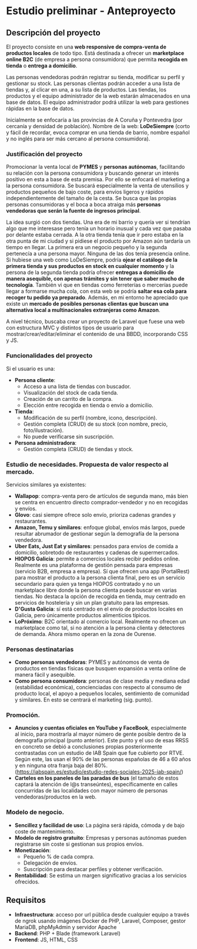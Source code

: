 # Estudio preliminar - Anteproyecto

## Descripción del proyecto

El proyecto consiste en una **web responsive de compra-venta de productos locales** de todo tipo. Está destinada a ofrecer un **marketplace online B2C** (de empresa a persona consumidora) que permita **recogida en tienda** o **entrega a domicilio**.<br>

Las personas vendedoras podrán registrar su tienda, modificar su perfil y gestionar su stock. Las personas clientas podrán acceder a una lista de tiendas y, al clicar en una, a su lista de productos. Las tiendas, los productos y el equipo administrador de la web estarán almacenados en una base de datos. El equipo administrador podrá utilizar la web para gestiones rápidas en la base de datos.<br>

Inicialmente se enfocaría a las provincias de A Coruña y Pontevedra (por cercanía y densidad de población). Nombre de la web: **LoDeSiempre** (corto y fácil de recordar, evoca comprar en una tienda de barrio, nombre español y no inglés para ser más cercano al persona consumidora).

### Justificación del proyecto

Promocionar la venta local de **PYMES** y **personas autónomas**, facilitando su relación con la persona consumidora y buscando generar un interés positivo en esta a base de esta premisa. Por ello se enfocará el marketing a la persona consumidora. Se buscará especialmente la venta de utensilios y productos pequeños de bajo coste, para envíos ligeros y rápidos independientemente del tamaño de la cesta. Se busca que las propias personas consumidoras y el boca a boca atraiga más **personas vendedoras que serán la fuente de ingresos principal**.<br>

La idea surgió con dos tiendas. Una era de mi barrio y quería ver si tendrían algo que me interesase pero tenía un horario inusual y cada vez que pasaba por delante estaba cerrada. A la otra tienda tenía que ir pero estaba en la otra punta de mi ciudad y si pidiese el producto por Amazon aún tardaría un tiempo en llegar. La primera era un negocio pequeño y la segunda pertenecía a una persona mayor. Ninguna de las dos tenía presencia online. Si hubiese una web como LoDeSiempre, podría **ojear el catálogo de la primera tienda y sus productos en stock en cualquier momento** y la persona de la segunda tienda podría ofrecer **entregas a domicilio de manera asequible, con apenas trámites y sin tener que saber mucho de tecnología**. También vi que en tiendas como ferreterías o mercerías puede llegar a formarse mucha cola, con esta web se podría **saltar esa cola para recoger tu pedido ya preparado**. Además, en mi entorno he apreciado que existe un **mercado de posibles personas clientas que buscan una alternativa local a multinacionales extranjeras como Amazon**.<br>

A nivel técnico, buscaba crear un proyecto de Laravel que fuese una web con estructura MVC y distintos tipos de usuario para mostrar/crear/editar/eliminar el contenido de una BBDD, incorporando CSS y JS.

### Funcionalidades del proyecto

Si el usuario es una:

-   **Persona cliente**:
    -   Acceso a una lista de tiendas con buscador.
    -   Visualización del stock de cada tienda.
    -   Creación de un carrito de la compra.
    -   Elección entre recogida en tienda o envío a domicilio.
-   **Tienda**:
    -   Modificación de su perfil (nombre, icono, descripción).
    -   Gestión completa (CRUD) de su stock (con nombre, precio, foto/ilustración).
    -   No puede verificarse sin suscripción.
-   **Persona administradora**:
    -   Gestión completa (CRUD) de tiendas y stock.

### Estudio de necesidades. Propuesta de valor respecto al mercado.

Servicios similares ya existentes:

-   **Wallapop**: compra-venta pero de artículos de segunda mano, más bien se centra en encuentro directo comprador-vendedor y no en recogidas y envíos.
-   **Glovo**: casi siempre ofrece solo envío, prioriza cadenas grandes y restaurantes.
-   **Amazon, Temu y similares**: enfoque global, envíos más largos, puede resultar abrumador de gestionar según la demografía de la persona vendedora.
-   **Uber Eats, Just Eat y similares**: pensados para envíos de comida a domicilio, sobretodo de restaurantes y cadenas de supermercados.
-   **HIOPOS Galicia**: permite a comercios locales recibir pedidos online. Realmente es una plataforma de gestión pensada para empresas (servicio B2B, empresa a empresa). Sí que ofrecen una app (PortalRest) para mostrar el producto a la persona clienta final, pero es un servicio secundario para quien ya tenga HIOPOS contratado y no un marketplace libre donde la persona clienta puede buscar en varias tiendas. No destaca la opción de recogida en tienda, muy centrado en servicios de hostelería y sin un plan gratuito para las empresas.
-   **D'Gusta Galicia**: sí está centrado en el envío de productos locales en Galicia, pero únicamente productos alimenticios típicos.
-   **LoPróximo**: B2C orientado al comercio local. Realmente no ofrecen un marketplace como tal, si no atención a la persona clienta y detectores de demanda. Ahora mismo operan en la zona de Ourense.

### Personas destinatarias

-   **Como personas vendedoras**: PYMES y autónomos de venta de productos en tiendas físicas que busquen expansión a venta online de manera fácil y asequible.
-   **Como persona consumidora**: personas de clase media y mediana edad (estabilidad económica), concienciadas con respecto al consumo de producto local, el apoyo a pequeños locales, sentimiento de comunidad y similares. En esto se centrará el marketing (sig. punto).

### Promoción.

-   **Anuncios y cuentas oficiales en YouTube y FaceBook**, especialmente al inicio, para mostrarla al mayor número de gente posible dentro de la demografía principal (punto anterior). Este punto y el uso de esas RRSS en concreto se debió a conclusiones propias posteriormente contrastadas con un estudio de IAB Spain que fue cubierto por RTVE. Según este, las usan el 90% de las personas españolas de 46 a 60 años y en ninguna otra franja baja del 80%. (https://iabspain.es/estudio/estudio-redes-sociales-2025-iab-spain/)
-   **Carteles en los paneles de las paradas de bus** (el tamaño de estos captará la atención de l@s transeúntes), específicamente en calles concurridas de las localidades con mayor número de personas vendedoras/productos en la web.

### Modelo de negocio.

-   **Sencillez y facilidad de uso**: La página será rápida, cómoda y de bajo coste de mantenimiento.
-   **Modelo de registro gratuito**: Empresas y personas autónomas pueden registrarse sin coste si gestionan sus propios envíos.
-   **Monetización**:
    -   Pequeño % de cada compra.
    -   Delegación de envíos.
    -   Suscripción para destacar perfiles y obtener verificación.
-   **Rentabilidad**: Se estima un margen significativo gracias a los servicios ofrecidos.

## Requisitos

-   **Infraestructura**: acceso por url pública desde cualquier equipo a través de ngrok usando imágenes Docker de PHP, Laravel, Composer, gestor MariaDB, phpMyAdmin y servidor Apache
-   **Backend**: PHP + Blade (framework Laravel)
-   **Frontend**: JS, HTML, CSS
